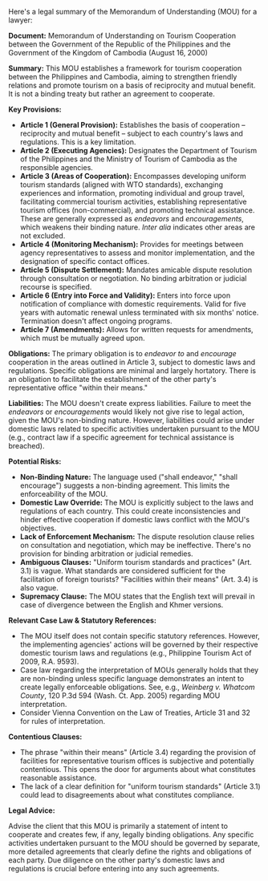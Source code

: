 Here's a legal summary of the Memorandum of Understanding (MOU) for a lawyer:

**Document:** Memorandum of Understanding on Tourism Cooperation between the Government of the Republic of the Philippines and the Government of the Kingdom of Cambodia (August 16, 2000)

**Summary:** This MOU establishes a framework for tourism cooperation between the Philippines and Cambodia, aiming to strengthen friendly relations and promote tourism on a basis of reciprocity and mutual benefit. It is not a binding treaty but rather an agreement to cooperate.

**Key Provisions:**

*   **Article 1 (General Provision):** Establishes the basis of cooperation – reciprocity and mutual benefit – subject to each country's laws and regulations. This is a key limitation.
*   **Article 2 (Executing Agencies):** Designates the Department of Tourism of the Philippines and the Ministry of Tourism of Cambodia as the responsible agencies.
*   **Article 3 (Areas of Cooperation):** Encompasses developing uniform tourism standards (aligned with WTO standards), exchanging experiences and information, promoting individual and group travel, facilitating commercial tourism activities, establishing representative tourism offices (non-commercial), and promoting technical assistance. These are generally expressed as *endeavors* and *encouragements*, which weakens their binding nature. *Inter alia* indicates other areas are not excluded.
*   **Article 4 (Monitoring Mechanism):** Provides for meetings between agency representatives to assess and monitor implementation, and the designation of specific contact offices.
*   **Article 5 (Dispute Settlement):** Mandates amicable dispute resolution through consultation or negotiation. No binding arbitration or judicial recourse is specified.
*   **Article 6 (Entry into Force and Validity):** Enters into force upon notification of compliance with domestic requirements. Valid for five years with automatic renewal unless terminated with six months' notice. Termination doesn't affect ongoing programs.
*   **Article 7 (Amendments):** Allows for written requests for amendments, which must be mutually agreed upon.

**Obligations:** The primary obligation is to *endeavor to* and *encourage* cooperation in the areas outlined in Article 3, subject to domestic laws and regulations. Specific obligations are minimal and largely hortatory. There is an obligation to facilitate the establishment of the other party's representative office "within their means."

**Liabilities:** The MOU doesn't create express liabilities. Failure to meet the *endeavors* or *encouragements* would likely not give rise to legal action, given the MOU's non-binding nature. However, liabilities could arise under domestic laws related to specific activities undertaken pursuant to the MOU (e.g., contract law if a specific agreement for technical assistance is breached).

**Potential Risks:**

*   **Non-Binding Nature:** The language used ("shall endeavor," "shall encourage") suggests a non-binding agreement. This limits the enforceability of the MOU.
*   **Domestic Law Override:** The MOU is explicitly subject to the laws and regulations of each country. This could create inconsistencies and hinder effective cooperation if domestic laws conflict with the MOU's objectives.
*   **Lack of Enforcement Mechanism:** The dispute resolution clause relies on consultation and negotiation, which may be ineffective. There's no provision for binding arbitration or judicial remedies.
*   **Ambiguous Clauses:** "Uniform tourism standards and practices" (Art. 3.1) is vague. What standards are considered sufficient for the facilitation of foreign tourists? "Facilities within their means" (Art. 3.4) is also vague.
*   **Supremacy Clause:** The MOU states that the English text will prevail in case of divergence between the English and Khmer versions.

**Relevant Case Law & Statutory References:**

*   The MOU itself does not contain specific statutory references. However, the implementing agencies' actions will be governed by their respective domestic tourism laws and regulations (e.g., Philippine Tourism Act of 2009, R.A. 9593).
*   Case law regarding the interpretation of MOUs generally holds that they are non-binding unless specific language demonstrates an intent to create legally enforceable obligations. See, e.g., *Weinberg v. Whatcom County*, 120 P.3d 594 (Wash. Ct. App. 2005) regarding MOU interpretation.
*   Consider Vienna Convention on the Law of Treaties, Article 31 and 32 for rules of interpretation.

**Contentious Clauses:**

*   The phrase "within their means" (Article 3.4) regarding the provision of facilities for representative tourism offices is subjective and potentially contentious. This opens the door for arguments about what constitutes reasonable assistance.
*   The lack of a clear definition for "uniform tourism standards" (Article 3.1) could lead to disagreements about what constitutes compliance.

**Legal Advice:**

Advise the client that this MOU is primarily a statement of intent to cooperate and creates few, if any, legally binding obligations. Any specific activities undertaken pursuant to the MOU should be governed by separate, more detailed agreements that clearly define the rights and obligations of each party. Due diligence on the other party's domestic laws and regulations is crucial before entering into any such agreements.
